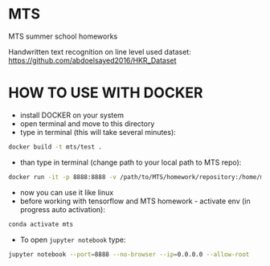 # MTS
MTS summer school homeworks

Handwritten text recognition on line level
used dataset: https://github.com/abdoelsayed2016/HKR_Dataset

# HOW TO USE WITH DOCKER
- install DOCKER on your system
- open terminal and move to this directory
- type in terminal (this will take several minutes):
```bash
docker build -t mts/test .
```
- than type in terminal (change path to your local path to MTS repo):
```bash
docker run -it -p 8888:8888 -v /path/to/MTS/homework/repository:/home/mts/mnt mts/test
```
- now you can use it like linux
- before working with tensorflow and MTS homework - activate env (in progress auto activation):
```bash
conda activate mts
```
- To open `jupyter notebook` type:
```bash
jupyter notebook --port=8888 --no-browser --ip=0.0.0.0 --allow-root
```


